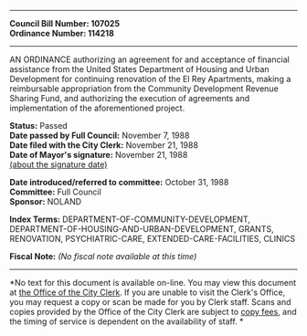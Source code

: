 * * * * *  
  
**Council Bill Number: [](#h0)[](#h2)107025**   
**Ordinance Number: 114218**  
  
* * * * *  
  
AN ORDINANCE authorizing an agreement for and acceptance of financial assistance from the United States Department of Housing and Urban Development for continuing renovation of the El Rey Apartments, making a reimbursable appropriation from the Community Development Revenue Sharing Fund, and authorizing the execution of agreements and implementation of the aforementioned project.  
  
**Status:** Passed   
**Date passed by Full Council:** November 7, 1988   
**Date filed with the City Clerk:** November 21, 1988   
**Date of Mayor's signature:** November 21, 1988   
[(about the signature date)](/~public/approvaldate.htm)   
  
  
**Date introduced/referred to committee:** October 31, 1988   
**Committee:** Full Council   
**Sponsor:** NOLAND   
  
**Index Terms:** DEPARTMENT-OF-COMMUNITY-DEVELOPMENT, DEPARTMENT-OF-HOUSING-AND-URBAN-DEVELOPMENT, GRANTS, RENOVATION, PSYCHIATRIC-CARE, EXTENDED-CARE-FACILITIES, CLINICS  
  
**Fiscal Note:** *(No fiscal note available at this time)*  
  
* * * * *  
  
*No text for this document is available on-line. You may view this document at [the Office of the City Clerk](http://www.seattle.gov/leg/clerk/contactUs.htm). If you are unable to visit the Clerk's Office, you may request a copy or scan be made for you by Clerk staff. Scans and copies provided by the Office of the City Clerk are subject to [copy fees](http://clerk.seattle.gov/~public/clerkfees.htm), and the timing of service is dependent on the availability of staff. *  
  
  
